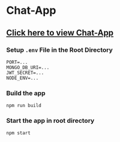 # Chat-App

## [Click here to view Chat-App](https://chat-application-g7a9.onrender.com)

### Setup `.env` File in the Root Directory

```plaintext
PORT=...
MONGO_DB_URI=...
JWT_SECRET=...
NODE_ENV=...

```

### Build the app

```shell
npm run build
```

### Start the app in root directory

```shell
npm start
```

